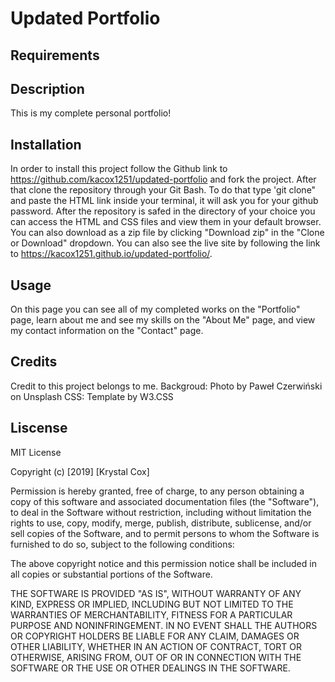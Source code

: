 # Updated Portfolio

## Requirements


## Description

This is my complete personal portfolio!


## Installation

In order to install this project follow the Github link to https://github.com/kacox1251/updated-portfolio and fork the project. After that clone the repository through your Git Bash. To do that type 'git clone" and paste the HTML link inside your terminal, it will ask you for your github password. After the repository is safed in the directory of your choice you can access the HTML and CSS files and view them in your default browser.
You can also download as a zip file by clicking "Download zip" in the "Clone or Download" dropdown.
You can also see the live site by following the link to https://kacox1251.github.io/updated-portfolio/.

## Usage

On this page you can see all of my completed works on the "Portfolio" page, learn about me and see my skills on the "About Me" page, and view my contact information on the "Contact" page.

## Credits

Credit to this project belongs to me.
Backgroud: Photo by Paweł Czerwiński on Unsplash
CSS: Template by W3.CSS

## Liscense

MIT License

Copyright (c) [2019] [Krystal Cox]

Permission is hereby granted, free of charge, to any person obtaining a copy
of this software and associated documentation files (the "Software"), to deal
in the Software without restriction, including without limitation the rights
to use, copy, modify, merge, publish, distribute, sublicense, and/or sell
copies of the Software, and to permit persons to whom the Software is
furnished to do so, subject to the following conditions:

The above copyright notice and this permission notice shall be included in all
copies or substantial portions of the Software.

THE SOFTWARE IS PROVIDED "AS IS", WITHOUT WARRANTY OF ANY KIND, EXPRESS OR
IMPLIED, INCLUDING BUT NOT LIMITED TO THE WARRANTIES OF MERCHANTABILITY,
FITNESS FOR A PARTICULAR PURPOSE AND NONINFRINGEMENT. IN NO EVENT SHALL THE
AUTHORS OR COPYRIGHT HOLDERS BE LIABLE FOR ANY CLAIM, DAMAGES OR OTHER
LIABILITY, WHETHER IN AN ACTION OF CONTRACT, TORT OR OTHERWISE, ARISING FROM,
OUT OF OR IN CONNECTION WITH THE SOFTWARE OR THE USE OR OTHER DEALINGS IN THE
SOFTWARE.




